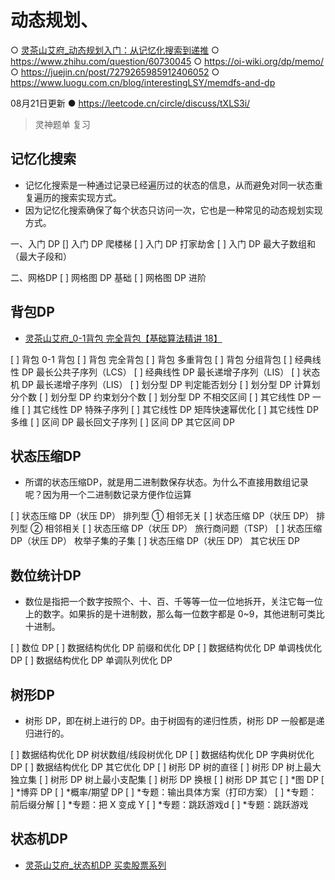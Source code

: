 # 动态规划、

○ [灵茶山艾府_动态规划入门：从记忆化搜索到递推](https://www.bilibili.com/video/BV1Xj411K7oF/?spm_id_from=333.788&vd_source=5c4d3e12d3512ed84532d27dcef8ab0d)
○ https://www.zhihu.com/question/60730045
○ https://oi-wiki.org/dp/memo/
○ https://juejin.cn/post/7279265985912406052
○ https://www.luogu.com.cn/blog/interestingLSY/memdfs-and-dp


08月21日更新
● https://leetcode.cn/circle/discuss/tXLS3i/

> 灵神题单 复习
## 记忆化搜索
- 记忆化搜索是一种通过记录已经遍历过的状态的信息，从而避免对同一状态重复遍历的搜索实现方式。
- 因为记忆化搜索确保了每个状态只访问一次，它也是一种常见的动态规划实现方式。


一、入门 DP
[]   入门 DP 爬楼梯
[ ]   入门 DP 打家劫舍
[ ]   入门 DP 最大子数组和（最大子段和）

二、网格DP
[ ]   网格图 DP 基础
[ ]   网格图 DP 进阶

## 背包DP
- [灵茶山艾府_0-1背包 完全背包【基础算法精讲 18】](https://www.bilibili.com/video/BV16Y411v7Y6/?spm_id_from=333.788&vd_source=5c4d3e12d3512ed84532d27dcef8ab0d)

[ ]   背包 0-1 背包
[ ]   背包 完全背包
[ ]   背包 多重背包
[ ]   背包 分组背包
[ ]   经典线性 DP 最长公共子序列（LCS）
[ ]   经典线性 DP 最长递增子序列（LIS）
[ ]   状态机 DP 最长递增子序列（LIS）
[ ]   划分型 DP 判定能否划分
[ ]   划分型 DP 计算划分个数
[ ]   划分型 DP 约束划分个数
[ ]   划分型 DP 不相交区间
[ ]   其它线性 DP 一维
[ ]   其它线性 DP 特殊子序列
[ ]   其它线性 DP 矩阵快速幂优化
[ ]   其它线性 DP 多维
[ ]   区间 DP 最长回文子序列
[ ]   区间 DP 其它区间 DP

## 状态压缩DP
- 所谓的状态压缩DP，就是用二进制数保存状态。为什么不直接用数组记录呢？因为用一个二进制数记录方便作位运算


[ ]   状态压缩 DP（状压 DP） 排列型 ① 相邻无关
[ ]   状态压缩 DP（状压 DP） 排列型 ② 相邻相关
[ ]   状态压缩 DP（状压 DP） 旅行商问题（TSP）
[ ]   状态压缩 DP（状压 DP） 枚举子集的子集
[ ]   状态压缩 DP（状压 DP） 其它状压 DP

## 数位统计DP
- 数位是指把一个数字按照个、十、百、千等等一位一位地拆开，关注它每一位上的数字。如果拆的是十进制数，那么每一位数字都是 0~9，其他进制可类比十进制。

[ ]  数位 DP
[ ]   数据结构优化 DP 前缀和优化 DP
[ ]   数据结构优化 DP 单调栈优化 DP
[ ]   数据结构优化 DP 单调队列优化 DP

## 树形DP
- 树形 DP，即在树上进行的 DP。由于树固有的递归性质，树形 DP 一般都是递归进行的。

[ ]   数据结构优化 DP 树状数组/线段树优化 DP
[ ]   数据结构优化 DP 字典树优化 DP
[ ]   数据结构优化 DP 其它优化 DP
[ ]   树形 DP 树的直径
[ ]   树形 DP 树上最大独立集
[ ]   树形 DP 树上最小支配集
[ ]   树形 DP 换根
[ ]   树形 DP 其它
[ ]  *图 DP
[ ]  *博弈 DP
[ ]  *概率/期望 DP
[ ]  *专题：输出具体方案（打印方案）
[ ]  *专题：前后缀分解
[ ]  *专题：把 X 变成 Y
[ ]  *专题：跳跃游戏d
[ ]  *专题：跳跃游戏

## 状态机DP
- [灵茶山艾府_状态机DP 买卖股票系列](https://www.bilibili.com/video/BV1ho4y1W7QK/?spm_id_from=333.788&vd_source=5c4d3e12d3512ed84532d27dcef8ab0d)






